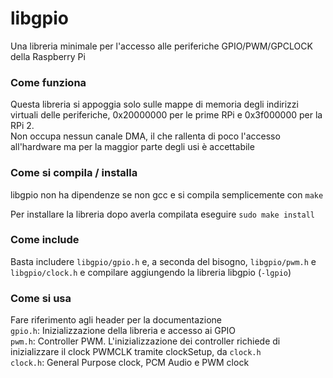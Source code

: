 # libgpio
Una libreria minimale per l'accesso alle periferiche GPIO/PWM/GPCLOCK della Raspberry Pi

### Come funziona
Questa libreria si appoggia solo sulle mappe di memoria degli indirizzi virtuali delle periferiche,
0x20000000 per le prime RPi e 0x3f000000 per la RPi 2.  
Non occupa nessun canale DMA, il che rallenta di poco l'accesso all'hardware ma per la maggior parte degli usi è accettabile

### Come si compila / installa
libgpio non ha dipendenze se non gcc e si compila semplicemente con `make` 

Per installare la libreria dopo averla compilata eseguire `sudo make install`

### Come include
Basta includere `libgpio/gpio.h` e, a seconda del bisogno, `libgpio/pwm.h` e `libgpio/clock.h` e compilare aggiungendo la libreria libgpio (`-lgpio`)

### Come si usa
Fare riferimento agli header per la documentazione  
`gpio.h`: Inizializzazione della libreria e accesso ai GPIO  
`pwm.h`: Controller PWM. L'inizializzazione dei controller richiede di inizializzare il clock PWMCLK tramite clockSetup, da `clock.h`  
`clock.h`: General Purpose clock, PCM Audio e PWM clock
